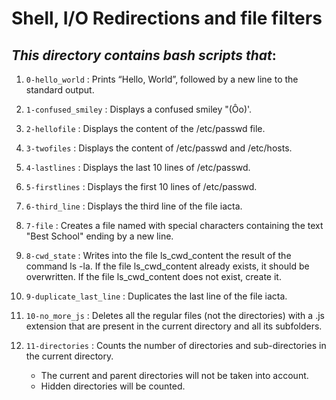 
# Shell, I/O Redirections and file filters

*This directory contains bash scripts that*:
---
1. `0-hello_world` : Prints “Hello, World”, followed by a new line to the standard output. 

2. `1-confused_smiley` : Displays a confused smiley "(Ôo)'.

3. `2-hellofile` : Displays the content of the /etc/passwd file.

4. `3-twofiles` : Displays the content of /etc/passwd and /etc/hosts.

5. `4-lastlines` : Displays the last 10 lines of /etc/passwd.

6. `5-firstlines` : Displays the first 10 lines of /etc/passwd.

7. `6-third_line` : Displays the third line of the file iacta.

8. `7-file` : Creates a file named with special characters containing the text "Best School" ending by a new line.

9. `8-cwd_state` : Writes into the file ls_cwd_content the result of the command ls -la. If the file ls_cwd_content already exists, it should be overwritten. If the file ls_cwd_content does not exist, create it.

10. `9-duplicate_last_line` : Duplicates the last line of the file iacta.

11. `10-no_more_js` : Deletes all the regular files (not the directories) with a .js extension that are present in the current directory and all its subfolders.

12. `11-directories` : Counts the number of directories and sub-directories in the current directory.
	* The current and parent directories will not be taken into account.
	* Hidden directories will be counted.
